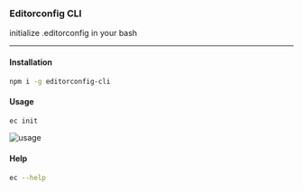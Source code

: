 ### Editorconfig CLI
initialize .editorconfig in your bash

---
#### Installation
```sh
npm i -g editorconfig-cli
```

#### Usage
```sh
ec init
```
![usage](http://i.imgur.com/Swvr12G.gif)

#### Help
```sh
ec --help
```
